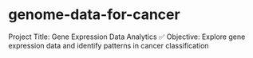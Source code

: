 # genome-data-for-cancer
Project Title: Gene Expression Data Analytics
✅ Objective: Explore gene expression data and identify patterns in cancer classification
